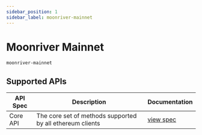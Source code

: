 ```yaml
---
sidebar_position: 1
sidebar_label: moonriver-mainnet
---
```


# Moonriver Mainnet

`moonriver-mainnet`

## Supported APIs

| API Spec | Description                                               | Documentation                  |
| -------- | --------------------------------------------------------- | ------------------------------ |
| Core API | The core set of methods supported by all ethereum clients | [view spec](../specs/core-api) |
